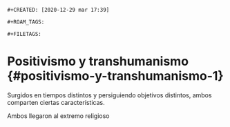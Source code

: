 ```{=org}
#+CREATED: [2020-12-29 mar 17:39]
```
```{=org}
#+ROAM_TAGS: 
```
```{=org}
#+FILETAGS:
```
# Positivismo y transhumanismo {#positivismo-y-transhumanismo-1}

Surgidos en tiempos distintos y persiguiendo objetivos distintos, ambos
comparten ciertas características.

Ambos llegaron al extremo religioso
